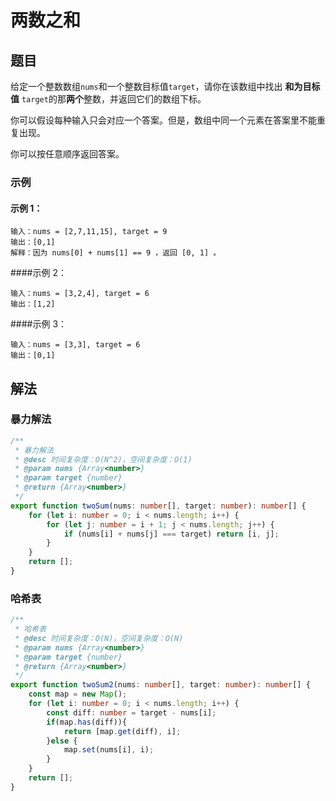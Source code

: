 # 两数之和

## 题目
给定一个整数数组`nums`和一个整数目标值`target`，请你在该数组中找出 **和为目标值** `target`的那**两个**整数，并返回它们的数组下标。

你可以假设每种输入只会对应一个答案。但是，数组中同一个元素在答案里不能重复出现。

你可以按任意顺序返回答案。

### 示例
#### 示例 1：

```
输入：nums = [2,7,11,15], target = 9
输出：[0,1]
解释：因为 nums[0] + nums[1] == 9 ，返回 [0, 1] 。
```

####示例 2：

```
输入：nums = [3,2,4], target = 6
输出：[1,2]
```

####示例 3：

```
输入：nums = [3,3], target = 6
输出：[0,1]
```

## 解法

### 暴力解法

```typescript
/**
 * 暴力解法
 * @desc 时间复杂度：O(N^2)，空间复杂度：O(1)
 * @param nums {Array<number>}
 * @param target {number}
 * @return {Array<number>}
 */
export function twoSum(nums: number[], target: number): number[] {
    for (let i: number = 0; i < nums.length; i++) {
        for (let j: number = i + 1; j < nums.length; j++) {
            if (nums[i] + nums[j] === target) return [i, j];
        }
    }
    return [];
}
```

### 哈希表

```typescript
/**
 * 哈希表
 * @desc 时间复杂度：O(N)，空间复杂度：O(N)
 * @param nums {Array<number>}
 * @param target {number}
 * @return {Array<number>}
 */
export function twoSum2(nums: number[], target: number): number[] {
    const map = new Map();
    for (let i: number = 0; i < nums.length; i++) {
        const diff: number = target - nums[i];
        if(map.has(diff)){
            return [map.get(diff), i];
        }else {
            map.set(nums[i], i);
        }
    }
    return [];
}
```
